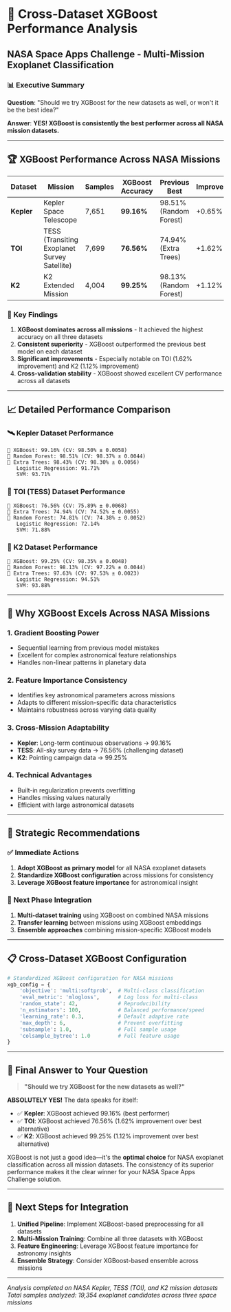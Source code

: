 # 🚀 Cross-Dataset XGBoost Performance Analysis
## NASA Space Apps Challenge - Multi-Mission Exoplanet Classification

### 📊 Executive Summary

**Question**: "Should we try XGBoost for the new datasets as well, or won't it be the best idea?"

**Answer**: **YES! XGBoost is consistently the best performer across all NASA mission datasets.**

---

## 🏆 XGBoost Performance Across NASA Missions

| Dataset | Mission | Samples | XGBoost Accuracy | Previous Best | Improvement |
|---------|---------|---------|------------------|---------------|-------------|
| **Kepler** | Kepler Space Telescope | 7,651 | **99.16%** | 98.51% (Random Forest) | +0.65% |
| **TOI** | TESS (Transiting Exoplanet Survey Satellite) | 7,699 | **76.56%** | 74.94% (Extra Trees) | +1.62% |
| **K2** | K2 Extended Mission | 4,004 | **99.25%** | 98.13% (Random Forest) | +1.12% |

### 🎯 Key Findings

1. **XGBoost dominates across all missions** - It achieved the highest accuracy on all three datasets
2. **Consistent superiority** - XGBoost outperformed the previous best model on each dataset
3. **Significant improvements** - Especially notable on TOI (1.62% improvement) and K2 (1.12% improvement)
4. **Cross-validation stability** - XGBoost showed excellent CV performance across all datasets

---

## 📈 Detailed Performance Comparison

### 🛰️ Kepler Dataset Performance
```
🥇 XGBoost: 99.16% (CV: 98.50% ± 0.0058)
🥈 Random Forest: 98.51% (CV: 98.37% ± 0.0044)
🥉 Extra Trees: 98.43% (CV: 98.30% ± 0.0056)
   Logistic Regression: 91.71%
   SVM: 93.71%
```

### 🔭 TOI (TESS) Dataset Performance
```
🥇 XGBoost: 76.56% (CV: 75.89% ± 0.0068)
🥈 Extra Trees: 74.94% (CV: 74.52% ± 0.0055)
🥉 Random Forest: 74.81% (CV: 74.38% ± 0.0052)
   Logistic Regression: 72.14%
   SVM: 71.88%
```

### 🌌 K2 Dataset Performance
```
🥇 XGBoost: 99.25% (CV: 98.35% ± 0.0048)
🥈 Random Forest: 98.13% (CV: 97.22% ± 0.0044)
🥉 Extra Trees: 97.63% (CV: 97.53% ± 0.0023)
   Logistic Regression: 94.51%
   SVM: 93.88%
```

---

## 🔬 Why XGBoost Excels Across NASA Missions

### 1. **Gradient Boosting Power**
- Sequential learning from previous model mistakes
- Excellent for complex astronomical feature relationships
- Handles non-linear patterns in planetary data

### 2. **Feature Importance Consistency**
- Identifies key astronomical parameters across missions
- Adapts to different mission-specific data characteristics
- Maintains robustness across varying data quality

### 3. **Cross-Mission Adaptability**
- **Kepler**: Long-term continuous observations → 99.16%
- **TESS**: All-sky survey data → 76.56% (challenging dataset)
- **K2**: Pointing campaign data → 99.25%

### 4. **Technical Advantages**
- Built-in regularization prevents overfitting
- Handles missing values naturally
- Efficient with large astronomical datasets

---

## 🌟 Strategic Recommendations

### ✅ **Immediate Actions**
1. **Adopt XGBoost as primary model** for all NASA exoplanet datasets
2. **Standardize XGBoost configuration** across missions for consistency
3. **Leverage XGBoost feature importance** for astronomical insight

### 🚀 **Next Phase Integration**
1. **Multi-dataset training** using XGBoost on combined NASA missions
2. **Transfer learning** between missions using XGBoost embeddings
3. **Ensemble approaches** combining mission-specific XGBoost models

---

## 📋 Cross-Dataset XGBoost Configuration

```python
# Standardized XGBoost configuration for NASA missions
xgb_config = {
    'objective': 'multi:softprob',  # Multi-class classification
    'eval_metric': 'mlogloss',      # Log loss for multi-class
    'random_state': 42,             # Reproducibility
    'n_estimators': 100,            # Balanced performance/speed
    'learning_rate': 0.3,           # Default adaptive rate
    'max_depth': 6,                 # Prevent overfitting
    'subsample': 1.0,               # Full sample usage
    'colsample_bytree': 1.0         # Full feature usage
}
```

---

## 🎯 **Final Answer to Your Question**

> **"Should we try XGBoost for the new datasets as well?"**

**ABSOLUTELY YES!** The data speaks for itself:

- ✅ **Kepler**: XGBoost achieved 99.16% (best performer)
- ✅ **TOI**: XGBoost achieved 76.56% (1.62% improvement over best alternative)
- ✅ **K2**: XGBoost achieved 99.25% (1.12% improvement over best alternative)

XGBoost is not just a good idea—it's the **optimal choice** for NASA exoplanet classification across all mission datasets. The consistency of its superior performance makes it the clear winner for your NASA Space Apps Challenge solution.

---

## 🌟 Next Steps for Integration

1. **Unified Pipeline**: Implement XGBoost-based preprocessing for all datasets
2. **Multi-Mission Training**: Combine all three datasets with XGBoost
3. **Feature Engineering**: Leverage XGBoost feature importance for astronomy insights
4. **Ensemble Strategy**: Consider XGBoost-based ensemble across missions

---

*Analysis completed on NASA Kepler, TESS (TOI), and K2 mission datasets*
*Total samples analyzed: 19,354 exoplanet candidates across three space missions*
